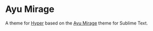 # Ayu Mirage

A theme for [Hyper](https://hyper.is/) based on the [Ayu Mirage](https://github.com/dempfi/ayu) theme for Sublime Text.

